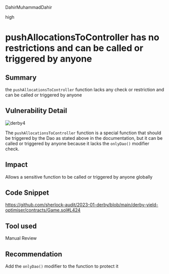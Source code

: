 DahirMuhammadDahir

high

# pushAllocationsToController has no restrictions and can be called or triggered by anyone

## Summary
the `pushAllocationsToController` function lacks any check or restriction and can be called or triggered by anyone

## Vulnerability Detail
![derby4](https://user-images.githubusercontent.com/10962355/223233583-8dadb155-3630-45fc-9dda-da62347731e9.png)

The `pushAllocationsToController` function is a special function that should be triggered by the Dao as stated above in the documentation, but it can be called or triggered by anyone because it lacks the `onlyDao()` modifier check.

## Impact
Allows a sensitive function to be called or triggered by anyone globally

## Code Snippet
https://github.com/sherlock-audit/2023-01-derby/blob/main/derby-yield-optimiser/contracts/Game.sol#L424

## Tool used

Manual Review

## Recommendation
Add the `onlyDao()` modifier to the function to protect it